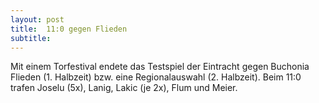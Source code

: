 ```yaml
---
layout: post
title:  11:0 gegen Flieden
subtitle:  
---
```


Mit einem Torfestival endete das Testspiel der Eintracht gegen Buchonia Flieden (1. Halbzeit) bzw. eine Regionalauswahl (2. Halbzeit). Beim 11:0 trafen Joselu (5x), Lanig, Lakic (je 2x), Flum und Meier.


